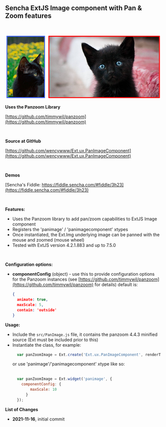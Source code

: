 
Sencha ExtJS Image component with Pan & Zoom features
-----
<br>

![preview](Ext.ux.PanImage.png)

**Uses the Panzoom Library**

[https://github.com/timmywil/panzoom](https://github.com/timmywil/panzoom)

<br>

**Source at GitHub**

[https://github.com/wencywww/Ext.ux.PanImageComponent](https://github.com/wencywww/Ext.ux.PanImageComponent)

<br>

**Demos**

[Sencha's Fiddle: https://fiddle.sencha.com/#fiddle/3h23](https://fiddle.sencha.com/#fiddle/3h23)


<br>

**Features:**

  * Uses the Panzoom library to add pan/zoom capabilities to ExtJS Image component
  * Registers the 'panimage' / 'panimagecomponent' xtypes
  * Once instantiated, the Ext.Img underlying image can be panned with the mouse and zoomed (mouse wheel)
  * Tested with ExtJS version 4.2.1.883 and up to 7.5.0 

<br>


**Configuration options:**

  * **componentConfig** (object) - use this to provide configuration options for the Panzoom instances (see [https://github.com/timmywil/panzoom](https://github.com/timmywil/panzoom) for details)
    default is: 
    ```json
    {
      animate: true,
      maxScale: 5,
      contain: 'outside'
    }
    ```
  
  
**Usage:**

  * Include the `src/PanImage.js` file, it contains the panzoom 4.4.3 minified source (Ext must be included prior to this)
  * Instantiate the class, for example: 
    ```javascript
      var panZoomImage = Ext.create('Ext.ux.PanImageComponent', renderTo:{Ext.getBody()});
    ```
    or use 'panimage'/'panimagecomponent' xtype like so:
    ```javascript
      
      var panZoomImage = Ext.widget('panimage', {
        componentConfig: {
            maxScale: 10
          } 
      });
    ```

**List of Changes**

  * **2021-11-16**, initial commit
